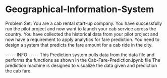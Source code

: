 # Geographical-Information-System

Problem Set:
You are a cab rental start-up company. You have successfully run the pilot project and now want to launch your cab service across the country.
You have collected the historical data from your pilot project and now have a requirement to apply analytics for fare prediction.
You need to design a system that predicts the fare amount for a cab ride in the city.
 
 ----- INFO ----- 
This Prediction system pulls data from the data file and performs the functions as shown in the Cab-Fare-Prediction.ipynb file
The prediction machine is designed to visualize the data given and prediction the cab fare.
